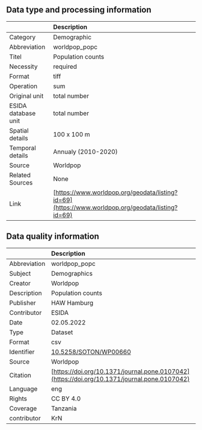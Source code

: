 ## Data type and processing information 

|                     | Description                                                                                      |
|:--------------------|:-------------------------------------------------------------------------------------------------|
| Category            | Demographic                                                                                      |
| Abbreviation        | worldpop_popc                                                                                    |
| Titel               | Population counts                                                                                |
| Necessity           | required                                                                                         |
| Format              | tiff                                                                                             |
| Operation           | sum                                                                                              |
| Original unit       | total number                                                                                     |
| ESIDA database unit | total number                                                                                     |
| Spatial details     | 100 x 100 m                                                                                      |
| Temporal details    | Annualy (2010-2020)                                                                              |
| Source              | Worldpop                                                                                         |
| Related Sources     | None                                                                                             |
| Link                | [https://www.worldpop.org/geodata/listing?id=69](https://www.worldpop.org/geodata/listing?id=69) |

## Data quality information 

|              | Description                                                                                  |
|:-------------|:---------------------------------------------------------------------------------------------|
| Abbreviation | worldpop_popc                                                                                |
| Subject      | Demographics                                                                                 |
| Creator      | Worldpop                                                                                     |
| Description  | Population counts                                                                            |
| Publisher    | HAW Hamburg                                                                                  |
| Contributor  | ESIDA                                                                                        |
| Date         | 02.05.2022                                                                                   |
| Type         | Dataset                                                                                      |
| Format       | csv                                                                                          |
| Identifier   | [10.5258/SOTON/WP00660](https://doi.org/10.5258/SOTON/WP00660)                               |
| Source       | Worldpop                                                                                     |
| Citation     | [https://doi.org/10.1371/journal.pone.0107042](https://doi.org/10.1371/journal.pone.0107042) |
| Language     | eng                                                                                          |
| Rights       | CC BY 4.0                                                                                    |
| Coverage     | Tanzania                                                                                     |
| contributor  | KrN                                                                                          |